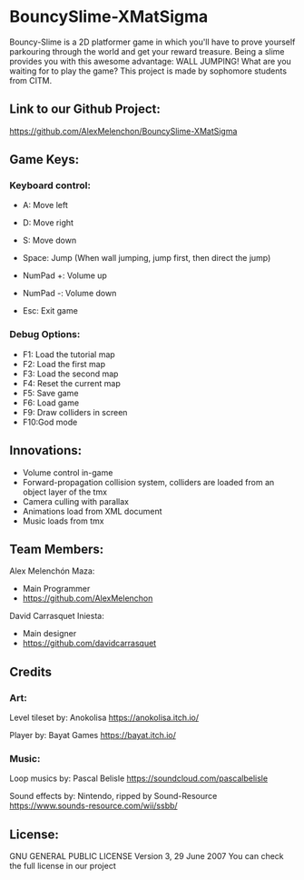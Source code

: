 # BouncySlime-XMatSigma
Bouncy-Slime is a 2D platformer game in which you'll have to prove yourself parkouring through the world and get your reward treasure.
Being a slime provides you with this awesome advantage: WALL JUMPING! What are you waiting for to play the game?
This project is made by sophomore students from CITM.


## Link to our Github Project:
https://github.com/AlexMelenchon/BouncySlime-XMatSigma


## Game Keys:

### Keyboard control:

- A: Move left
- D: Move right
- S: Move down
- Space: Jump (When wall jumping, jump first, then direct the jump)
          
- NumPad +: Volume up
- NumPad -: Volume down

- Esc: Exit game

### Debug Options:

- F1: Load the tutorial map
- F2: Load the first map
- F3: Load the second map
- F4: Reset the current map
- F5: Save game
- F6: Load game
- F9: Draw colliders in screen
- F10:God mode

## Innovations:
- Volume control in-game
- Forward-propagation collision system, colliders are loaded from an object layer of the tmx
- Camera culling with parallax
- Animations load from XML document
- Music loads from tmx


## Team Members:

Alex Melenchón Maza:
 -  Main Programmer
 - https://github.com/AlexMelenchon

David Carrasquet Iniesta: 
 - Main designer
 - https://github.com/davidcarrasquet
 

## Credits

### Art:

 Level tileset by: Anokolisa
 https://anokolisa.itch.io/

 Player by: Bayat Games
 https://bayat.itch.io/

### Music:
 Loop musics by: Pascal Belisle
 https://soundcloud.com/pascalbelisle
 
 Sound effects by: Nintendo, ripped by Sound-Resource
 https://www.sounds-resource.com/wii/ssbb/

## License:
GNU GENERAL PUBLIC LICENSE Version 3, 29 June 2007
You can check the full license in our project



